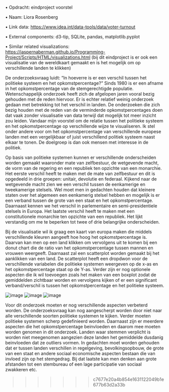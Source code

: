 •	Opdracht: eindproject voorstel

•	Naam: Liora Rosenberg

•	Link data: https://www.idea.int/data-tools/data/voter-turnout

• External components: d3-tip, SQLite, pandas, matplotlib.pyplot

• Similar related visualizations: https://jaspernaberman.github.io/Programming-Project/Scripts/HTML/visualizations.html (bij dit eindproject is er ook een visualisatie van de wereldkaart gemaakt en is het mogelijk om op verschillende landen te klikken)



De onderzoeksvraag luidt: “In hoeverre is er een verschil tussen het politieke systeem en het opkomstpercentage?”
Sinds 1980 is er een afname in het opkomstpercentage van de stemgerechtigde populatie. Wetenschappelijk onderzoek heeft zich de afgelopen jaren vooral bezig gehouden met de reden hiervoor. Er is echter relatief weinig onderzoek gedaan met betrekking tot het verschil in landen. De onderzoeken die zich bezig houden met de reden van de verminderde opkomstpercentages doen dat vaak zonder visualisatie van data terwijl dat mogelijk tot meer inzicht zou leiden. Vandaar mijn voorstel om de relatie tussen het politieke systeem en het opkomstpercentage op verschillende wijze te visualiseren. Ik stel onder andere voor om het opkomstpercentage van verschillende europese landen met een vergelijkbaar of juist verschillend politiek systeem naast elkaar te tonen. De doelgroep is dan ook mensen met interesse in de politiek.

Op basis van politieke systemen kunnen er verschillende onderscheiden worden gemaakt waaronder mate van zelfbestuur, de wetgevende macht, de vorm van de regering en een republiek ten opzichte van een monarchie. Het eerste verschil heeft te maken met de mate van zelfbestuur en dit is opgedeeld in drie groepen: unitair, devolutie en federaal. Kijkend naar de wetgevende macht zien we een verschil tussen de eenkamerige en tweekamerige stelsels. Wel moet men in gedachten houden dat kleinere staten over het algemeen een eenkamerig stelsel hebben en mogelijk is er een verband tussen de grote van een staat en het opkomstpercentage. Daarnaast kennen we het verschil in parlementaire en semi-presidentiele stelsels in Europa. Het laatste verschil heeft te maken met een constitutionele monarchie ten opzichte van een republiek. Het lijkt verstandig om me te beperken tot twee of drie belangrijke onderscheiden.

Bij de visualisatie wil ik graag een kaart van europa maken die middels verschillende kleuren aangeeft hoe hoog het opkomstpercentage is. Daarvan kan men op een land klikken om vervolgens uit te komen bij een donut chart die de ratio van het opkomstpercentage tussen mannen en vrouwen weergeeft. Daarnaast zal een scatterplot worden gemaakt bij het aanklikken van een land. De scatterplot heeft een dropdwon voor de verschillende variabelen die politieke systemen weergeven op de x-as en het opkomstpercentage staat op de Y-as. Verder zijn er nog optionele aspecten die ik wil toevoegen zoals het maken van een boxplot zodat de gemiddelden zichtbaar worden en vervolgens kijken of er een significant verband/verschil is tussen het opkomstpercentage en het politieke systeem.  


![image](https://user-images.githubusercontent.com/44025069/50769129-40483300-1283-11e9-85d7-1e3c132d1a7a.png)
![image](https://user-images.githubusercontent.com/44025069/50769854-8c947280-1285-11e9-8397-dff4866cfb8c.png)
![image](https://user-images.githubusercontent.com/44025069/50770985-78eb0b00-1289-11e9-8b11-9e19fd0bc1e0.png)



Voor dit onderzoek moeten er nog verschillende aspecten verbeterd worden. De onderzoeksvraag kan nog aangescherpt worden door niet naar alle verschillende soorten politieke systemen te kijken. Verder moeten politieke systemen scherp gedefinieerd worden. Daarnaast zijn er meerdere aspecten die het opkomstpercentage beinvloeden en daarom mee moeten worden genomen in dit onderzoek. Landen waar stemmen verplicht is worden niet meegenomen aangezien deze landen het gemiddelde dusdanig beinvloeden dat ze outliers vormen. In gedachten moet worden gehouden dat er tussen landen verschillen in regelgeving, bevolkingsopbouw, de grote van een staat en andere sociaal economische aspecten bestaan die van invloed zijn op het stemgedrag. Bij dat laatste kan men denken aan grote afstanden tot een stembureau of een lage participatie van sociaal zwakkeren etc.

>>>>>>> c7677e20a4b854e1631122049b1e677b63d2a33b

